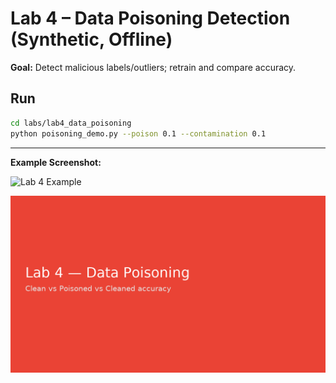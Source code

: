 # Lab 4 – Data Poisoning Detection (Synthetic, Offline)

**Goal:** Detect malicious labels/outliers; retrain and compare accuracy.

## Run
```bash
cd labs/lab4_data_poisoning
python poisoning_demo.py --poison 0.1 --contamination 0.1
```


---

**Example Screenshot:**

![Lab 4 Example](../assets/lab4_*.png)


![Lab 4 screenshot](../assets/screenshots/lab4.png)
